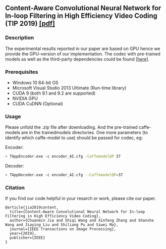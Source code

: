 
## Content-Aware Convolutional Neural Network for In-loop Filtering in High Efficiency Video Coding (TIP 2019) [[pdf]](https://ieeexplore.ieee.org/document/8630681)

### Description
The experimental results reported in our paper are based on GPU hence we provide the GPU-version of our implementation. The codec with pre-trained models as well as the third-party dependencies could be found [[here]](https://drive.google.com/file/d/10hSiVS3nxYQtME34RdMdsdwcwTPE1aSg/view?usp=sharing).

### Prerequisites
- Windows 10 64-bit OS
- Microsoft Visual Studio 2013 Ultimate (Run-time library)
- CUDA 9 (both 9.1 and 9.2 are supported)
- NVIDIA GPU 
- CUDA CuDNN (Optional)

### Usage
Please unfold the .zip file after downloading. And the pre-trained caffe-models are in the trainedmodels directories. One more parameters (to identify which caffe-model to use) should be passed for codec, eg:

Encoder: 
``` bash
> TAppEncoder.exe -c encoder_AI.cfg -CaffemodelQP 37
```

Decoder:
``` bash
> TAppDecoder.exe -c encoder_AI.cfg --CaffemodelQP=37
```

### Citation
If you find our code helpful in your resarch or work, please cite our paper.
```
@article{jia2019content,
  title={Content-Aware Convolutional Neural Network for In-loop Filtering in High Efficiency Video Coding},
  author={Chuanmin Jia and Shiqi Wang and Xinfeng Zhang and Shanshe Wang and Jiaying Liu and Shiliang Pu and Siwei Ma}, 
  journal={IEEE Transactions on Image Processing},
  year={2019},
  publisher={IEEE}
}
```

